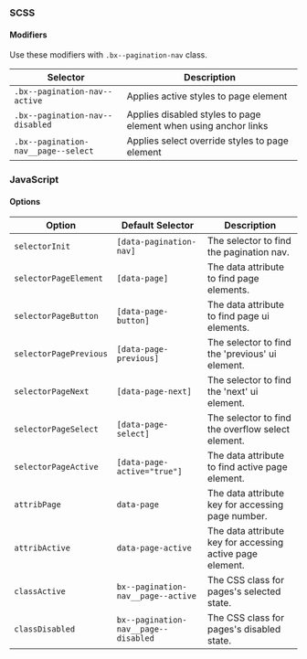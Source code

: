### SCSS

#### Modifiers

Use these modifiers with `.bx--pagination-nav` class.

| Selector                            | Description                                                     |
| ----------------------------------- | --------------------------------------------------------------- |
| `.bx--pagination-nav--active`       | Applies active styles to page element                           |
| `.bx--pagination-nav--disabled`     | Applies disabled styles to page element when using anchor links |
| `.bx--pagination-nav__page--select` | Applies select override styles to page element                  |

### JavaScript

#### Options

| Option                 | Default Selector                     | Description                                               |
| ---------------------- | ------------------------------------ | --------------------------------------------------------- |
| `selectorInit`         | `[data-pagination-nav]`              | The selector to find the pagination nav.                  |
| `selectorPageElement`  | `[data-page]`                        | The data attribute to find page elements.                 |
| `selectorPageButton`   | `[data-page-button]`                 | The data attribute to find page ui elements.              |
| `selectorPagePrevious` | `[data-page-previous]`               | The selector to find the 'previous' ui element.           |
| `selectorPageNext`     | `[data-page-next]`                   | The selector to find the 'next' ui element.               |
| `selectorPageSelect`   | `[data-page-select]`                 | The selector to find the overflow select element.         |
| `selectorPageActive`   | `[data-page-active="true"]`          | The data attribute to find active page element.           |
| `attribPage`           | `data-page`                          | The data attribute key for accessing page number.         |
| `attribActive`         | `data-page-active`                   | The data attribute key for accessing active page element. |
| `classActive`          | `bx--pagination-nav__page--active`   | The CSS class for pages's selected state.                 |
| `classDisabled`        | `bx--pagination-nav__page--disabled` | The CSS class for pages's disabled state.                 |
